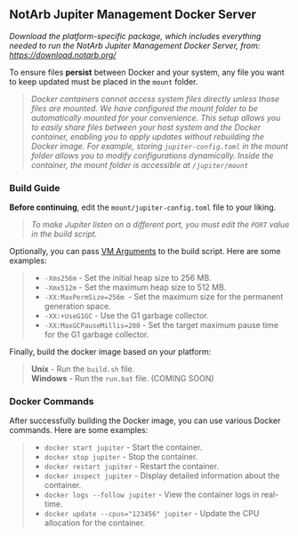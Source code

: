 ## NotArb Jupiter Management Docker Server

_Download the platform-specific package, which includes everything needed to run the NotArb Jupiter Management Docker Server, from: https://download.notarb.org/_

To ensure files **persist** between Docker and your system, any file you want to keep updated must be placed in the `mount` folder.
>_Docker containers cannot access system files directly unless those files are mounted. We have configured the mount folder to be automatically mounted for your convenience. This setup allows you to easily share files between your host system and the Docker container, enabling you to apply updates without rebuilding the Docker image. For example, storing `jupiter-config.toml` in the mount folder allows you to modify configurations dynamically. Inside the container, the mount folder is accessible at `/jupiter/mount`_

### Build Guide
**Before continuing**, edit the `mount/jupiter-config.toml` file to your liking.

>_To make Jupiter listen on a different port, you must edit the `PORT` value in the build script._

Optionally, you can pass [VM Arguments](https://docs.oracle.com/en/java/javase/22/docs/specs/man/java.html#standard-options-for-java) to the build script. Here are some examples:
>- `-Xms256m` - Set the initial heap size to 256 MB.
>- `-Xmx512m` - Set the maximum heap size to 512 MB.
>- `-XX:MaxPermSize=256m `- Set the maximum size for the permanent generation space.
>- `-XX:+UseG1GC` - Use the G1 garbage collector.
>- `-XX:MaxGCPauseMillis=200` - Set the target maximum pause time for the G1 garbage collector.

Finally, build the docker image based on your platform:

>**Unix** - Run the `build.sh` file.<br>
>**Windows** - Run the `run.bat` file. (COMING SOON)

### Docker Commands
After successfully building the Docker image, you can use various Docker commands. Here are some examples:
>- `docker start jupiter` - Start the container.
>- `docker stop jupiter` - Stop the container.
>- `docker restart jupiter` - Restart the container.
>- `docker inspect jupiter` - Display detailed information about the container.
>- `docker logs --follow jupiter` - View the container logs in real-time.
>- `docker update --cpus="123456" jupiter` - Update the CPU allocation for the container.